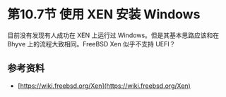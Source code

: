 # 第10.7节 使用 XEN 安装 Windows

目前没有发现有人成功在 XEN 上运行过 Windows。但是其基本思路应该和在 Bhyve 上的流程大致相同。FreeBSD Xen 似乎不支持 UEFI？

## 参考资料

* [https://wiki.freebsd.org/Xen](https://wiki.freebsd.org/Xen)
